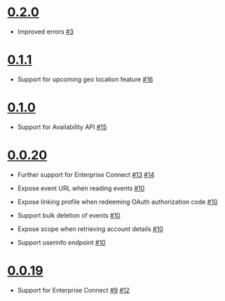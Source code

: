 # [0.2.0](https://github.com/cronofy/cronofy-csharp/releases/tag/rel-0.2.0)

 * Improved errors
   [#3](https://github.com/cronofy/cronofy-csharp/pull/3)

# [0.1.1](https://github.com/cronofy/cronofy-csharp/releases/tag/rel-0.1.1)

 * Support for upcoming geo location feature
   [#16](https://github.com/cronofy/cronofy-csharp/pull/16)

# [0.1.0](https://github.com/cronofy/cronofy-csharp/releases/tag/rel-0.1.0)

 * Support for Availability API
   [#15](https://github.com/cronofy/cronofy-csharp/pull/15)

# [0.0.20](https://github.com/cronofy/cronofy-csharp/releases/tag/rel-0.0.20)

 * Further support for Enterprise Connect
   [#13](https://github.com/cronofy/cronofy-csharp/pull/13)
   [#14](https://github.com/cronofy/cronofy-csharp/pull/14)

 * Expose event URL when reading events
   [#10](https://github.com/cronofy/cronofy-csharp/pull/10)

 * Expose linking profile when redeeming OAuth authorization code
   [#10](https://github.com/cronofy/cronofy-csharp/pull/10)

 * Support bulk deletion of events
   [#10](https://github.com/cronofy/cronofy-csharp/pull/10)

 * Expose scope when retrieving account details
   [#10](https://github.com/cronofy/cronofy-csharp/pull/10)

 * Support userinfo endpoint
   [#10](https://github.com/cronofy/cronofy-csharp/pull/10)

# [0.0.19](https://github.com/cronofy/cronofy-csharp/releases/tag/rel-0.0.19)

 * Support for Enterprise Connect
   [#9](https://github.com/cronofy/cronofy-csharp/pull/9)
   [#12](https://github.com/cronofy/cronofy-csharp/pull/12)
